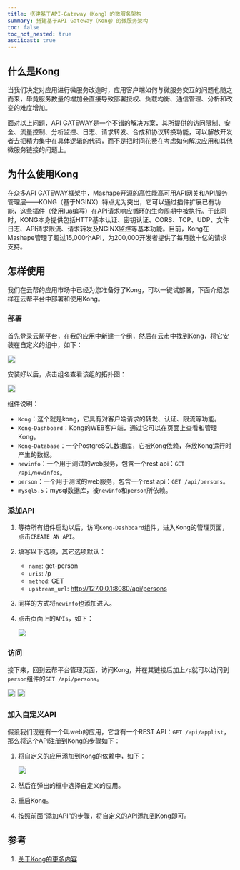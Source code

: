 ```yaml
---
title: 搭建基于API-Gateway（Kong）的微服务架构
summary: 搭建基于API-Gateway（Kong）的微服务架构
toc: false
toc_not_nested: true
asciicast: true
---
```


<div id="toc"></div>

## 什么是Kong
当我们决定对应用进行微服务改造时，应用客户端如何与微服务交互的问题也随之而来，毕竟服务数量的增加会直接导致部署授权、负载均衡、通信管理、分析和改变的难度增加。

面对以上问题，API GATEWAY是一个不错的解决方案，其所提供的访问限制、安全、流量控制、分析监控、日志、请求转发、合成和协议转换功能，可以解放开发者去把精力集中在具体逻辑的代码，而不是把时间花费在考虑如何解决应用和其他微服务链接的问题上。

## 为什么使用Kong
在众多API GATEWAY框架中，Mashape开源的高性能高可用API网关和API服务管理层——KONG（基于NGINX）特点尤为突出，它可以通过插件扩展已有功能，这些插件（使用lua编写）在API请求响应循环的生命周期中被执行。于此同时，KONG本身提供包括HTTP基本认证、密钥认证、CORS、TCP、UDP、文件日志、API请求限流、请求转发及NGINX监控等基本功能。目前，Kong在Mashape管理了超过15,000个API，为200,000开发者提供了每月数十亿的请求支持。

## 怎样使用
我们在云帮的应用市场中已经为您准备好了Kong，可以一键试部署，下面介绍怎样在云帮平台中部署和使用Kong。

### 部署
首先登录云帮平台，在我的应用中新建一个组，然后在云市中找到Kong，将它安装在自定义的组中，如下：

<img src="https://static.goodrain.com/images/docs/3.6/basic-operation/advanced-operation/install-kong.png" style="border:1px solid #eee;max-width:100%" />

安装好以后，点击组名查看该组的拓扑图：

<img src="https://static.goodrain.com/images/docs/3.6/basic-operation/advanced-operation/installed-kong.png" style="border:1px solid #eee;max-width:100%" />

组件说明：
* `Kong`：这个就是kong，它具有对客户端请求的转发、认证、限流等功能。
* `Kong-Dashboard`：Kong的WEB客户端，通过它可以在页面上查看和管理Kong。
* `Kong-Database`：一个PostgreSQL数据库，它被Kong依赖，存放Kong运行时产生的数据。
* `newinfo`：一个用于测试的web服务，包含一个rest api：`GET /api/newinfos`。
* `person`：一个用于测试的web服务，包含一个rest api：`GET /api/persons`。
* `mysql5.5`：mysql数据库，被`newinfo`和`person`所依赖。

### 添加API
1. 等待所有组件启动以后，访问`Kong-Dashboard`组件，进入Kong的管理页面，点击`CREATE AN API`。
1. 填写以下选项，其它选项默认：
   * `name`: get-person
   * `uris`: /p
   * `method`: GET
   * `upstream_url`: http://127.0.0.1:8080/api/persons
1. 同样的方式将`newinfo`也添加进入。
1. 点击页面上的`APIs`，如下：
    
    <img src="https://static.goodrain.com/images/docs/3.6/basic-operation/advanced-operation/apis-kong.png" style="border:1px solid #eee;max-width:100%" />

### 访问
接下来，回到云帮平台管理页面，访问Kong，并在其链接后加上`/p`就可以访问到`person`组件的`GET /api/persons`。

<img src="https://static.goodrain.com/images/docs/3.6/basic-operation/advanced-operation/access-kong.png" style="border:1px solid #eee;max-width:100%" />

<img src="https://static.goodrain.com/images/docs/3.6/basic-operation/advanced-operation/accessed-api.png" style="border:1px solid #eee;max-width:100%" />

### 加入自定义API
假设我们现在有一个叫web的应用，它含有一个REST API：`GET /api/applist`，那么将这个API注册到Kong的步骤如下：

1. 将自定义的应用添加到Kong的依赖中，如下：
    
    <img src="https://static.goodrain.com/images/docs/3.6/basic-operation/advanced-operation/add-dps.png" style="border:1px solid #eee;max-width:100%" />
1. 然后在弹出的框中选择自定义的应用。
1. 重启Kong。
1. 按照前面“添加API”的步骤，将自定义的API添加到Kong即可。

## 参考
1. [关于Kong的更多内容](https://github.com/cloudframeworks-apigateway/user-guide-apigateway)
